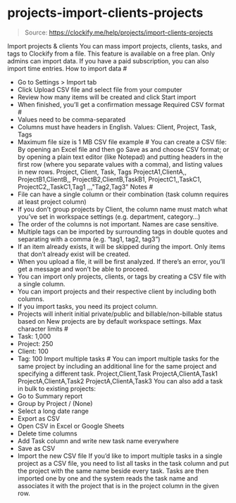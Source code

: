 # projects-import-clients-projects

> Source: https://clockify.me/help/projects/import-clients-projects

Import projects & clients
You can mass import projects, clients, tasks, and tags to Clockify from a file.
This feature is available on a free plan. Only admins can import data.
If you have a paid subscription, you can also import time entries.
How to import data #
- Go to Settings > Import tab
- Click Upload CSV file and select file from your computer
- Review how many items will be created and click Start import
- When finished, you’ll get a confirmation message
Required CSV format #
- Values need to be comma-separated
- Columns must have headers in English. Values: Client, Project, Task, Tags
- Maximum file size is 1 MB
CSV file example #
You can create a CSV file: By opening an Excel file and then go Save as and choose CSV format; or by opening a plain text editor (like Notepad) and putting headers in the first row (where you separate values with a comma), and listing values in new rows.
Project, Client, Task, Tags ProjectA1,ClientA,, ProjectB1,ClientB,, ProjectB2,ClientB,TaskB1, ProjectC1,,TaskC1, ProjectC2,,TaskC1,Tag1 ,,,"Tag2,Tag3"
Notes #
- File can have a single column or their combination (task column requires at least project column)
- If you don’t group projects by Client, the column name must match what you’ve set in workspace settings (e.g. department, category…)
- The order of the columns is not important. Names are case sensitive.
- Multiple tags can be imported by surrounding tags in double quotes and separating with a comma (e.g. “tag1, tag2, tag3”)
- If an item already exists, it will be skipped during the import. Only items that don’t already exist will be created.
- When you upload a file, it will be first analyzed. If there’s an error, you’ll get a message and won’t be able to proceed.
- You can import only projects, clients, or tags by creating a CSV file with a single column.
- You can import projects and their respective client by including both columns.
- If you import tasks, you need its project column.
- Projects will inherit initial private/public and billable/non-billable status based on New projects are by default workspace settings.
Max character limits #
- Task: 1,000
- Project: 250
- Client: 100
- Tag: 100
Import multiple tasks #
You can import multiple tasks for the same project by including an additional line for the same project and specifying a different task.
Project,Client,Task
ProjectA,ClientA,Task1
ProjectA,ClientA,Task2
ProjectA,ClientA,Task3
You can also add a task in bulk to existing projects:
- Go to Summary report
- Group by Project / (None)
- Select a long date range
- Export as CSV
- Open CSV in Excel or Google Sheets
- Delete time columns
- Add Task column and write new task name everywhere
- Save as CSV
- Import the new CSV file
If you’d like to import multiple tasks in a single project as a CSV file, you need to list all tasks in the task column and put the project with the same name beside every task. Tasks are then imported one by one and the system reads the task name and associates it with the project that is in the project column in the given row.